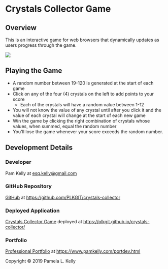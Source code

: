 # Crystals Collector Game

## Overview
This is an interactive game for web browsers that dynamically updates as users progress through the game.

![](https://res.cloudinary.com/damplk/image/upload/v1580628276/portal/hw_crystals_m6qby5.png)

## Playing the Game
* A random number between 19-120 is generated at the start of each game
* Click on any of the four (4) crystals on the left to add points to your score
  * Each of the crystals will have a random value between 1-12 
* You will not know the value of any crystal until after you click it and the value of each crystal will change at the start of each new game
* Win the game by clicking the right combination of crystals whose values, when summed, equal the random number
* You'll lose the game whenever your score exceeds the random number.

## Development Details

### Developer
Pam Kelly at [esq.kelly@gmail.com](mailto:esq.kelly@gmail.com)

### GitHub Repository
[GitHub](https://github.com/PLKGIT/crystals-collector) at https://github.com/PLKGIT/crystals-collector

### Deployed Application
[Crystals Collector Game](https://plkgit.github.io/crystals-collector/) deployed at https://plkgit.github.io/crystals-collector/

### Portfolio
[Professional Portfolio](https://www.pamkelly.com/portdev.html) at https://www.pamkelly.com/portdev.html

Copyright &copy; 2019 Pamela L. Kelly